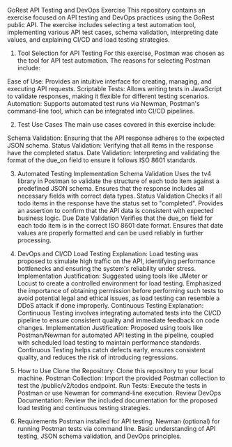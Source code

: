 GoRest API Testing and DevOps Exercise
This repository contains an exercise focused on API testing and DevOps practices using the GoRest public API. The exercise includes selecting a test automation tool, implementing various API test cases, schema validation, interpreting date values, and explaining CI/CD and load testing strategies.


1. Tool Selection for API Testing
For this exercise, Postman was chosen as the tool for API test automation. The reasons for selecting Postman include:

Ease of Use: Provides an intuitive interface for creating, managing, and executing API requests.
Scriptable Tests: Allows writing tests in JavaScript to validate responses, making it flexible for different testing scenarios.
Automation: Supports automated test runs via Newman, Postman's command-line tool, which can be integrated into CI/CD pipelines.

2. Test Use Cases
The main use cases covered in this exercise include:

Schema Validation: Ensuring that the API response adheres to the expected JSON schema.
Status Validation: Verifying that all items in the response have the completed status.
Date Validation: Interpreting and validating the format of the due_on field to ensure it follows ISO 8601 standards.

3. Automated Testing Implementation
Schema Validation
Uses the tv4 library in Postman to validate the structure of each todo item against a predefined JSON schema.
Ensures that the response includes all necessary fields with correct data types.
Status Validation
Checks if all todo items in the response have the status set to "completed".
Provides an assertion to confirm that the API data is consistent with expected business logic.
Due Date Validation
Verifies that the due_on field for each todo item is in the correct ISO 8601 date format.
Ensures that date values are properly formatted and can be used reliably in further processing.

4. DevOps and CI/CD
Load Testing
Explanation: Load testing was proposed to simulate high traffic on the API, identifying performance bottlenecks and ensuring the system's reliability under stress.
Implementation Justification: Suggested using tools like JMeter or Locust to create a controlled environment for load testing. Emphasized the importance of obtaining permission before performing such tests to avoid potential legal and ethical issues, as load testing can resemble a DDoS attack if done improperly.
Continuous Testing
Explanation: Continuous Testing involves integrating automated tests into the CI/CD pipeline to ensure consistent quality and immediate feedback on code changes.
Implementation Justification: Proposed using tools like Postman/Newman for automated API testing in the pipeline, coupled with scheduled load testing to maintain performance standards. Continuous Testing helps catch defects early, ensures consistent quality, and reduces the risk of introducing regressions.

5. How to Use
Clone the Repository: Clone this repository to your local machine.
Postman Collection: Import the provided Postman collection to test the /public/v2/todos endpoint.
Run Tests: Execute the tests in Postman or use Newman for command-line execution.
Review DevOps Documentation: Review the included documentation for the proposed load testing and continuous testing strategies.

6. Requirements
Postman installed for API testing.
Newman (optional) for running Postman tests via command line.
Basic understanding of API testing, JSON schema validation, and DevOps principles.
